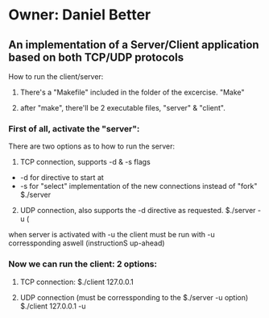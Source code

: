 # Owner: Daniel Better
## An implementation of a Server/Client application based on both TCP/UDP protocols

How to run the client/server:

1. There's a "Makefile" included in the folder of the excercise.
	"Make"

2. after "make", there'll be 2 executable files, "server" & "client".

### First of all, activate the "server":
There are two options as to how to run the server:

1. TCP connection, supports -d & -s flags
- -d for directive to start at
- -s for "select" implementation of the new connections instead of "fork"
	$./server 
2. UDP connection, also supports the -d directive as requested.
	$./server -u (

when server is activated with -u the client must be run with -u corressponding aswell (instructionS up-ahead)

### Now we can run the client: 2 options:
1. TCP connection:
	$./client 127.0.0.1
 
2. UDP connection (must be corressponding to the $./server -u option)
	$./client 127.0.0.1 -u
